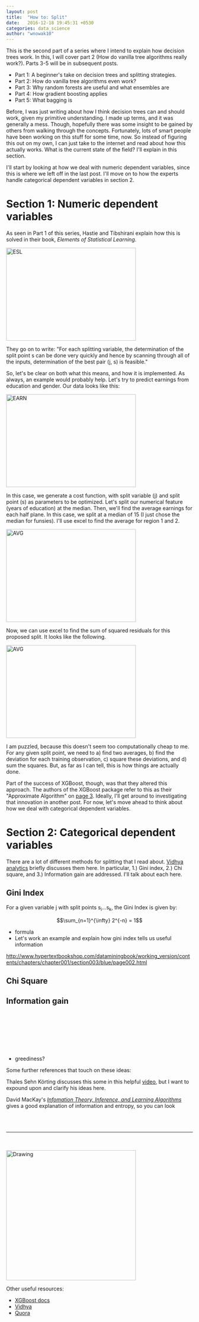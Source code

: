 ```yaml
---
layout: post
title:  "How to: Split"
date:   2016-12-18 19:45:31 +0530
categories: data_science
author: "wnowak10"
---
```


This is the second part of a series where I intend to explain how decision trees work. In this, I will cover part 2 (How do vanilla tree algorithms really work?). Parts 3-5 will be in subsequent posts.

* Part 1: A beginner's take on decision trees and splitting strategies. 
* Part 2: How do vanilla tree algorithms even work?
* Part 3: Why random forests are useful and what ensembles are
* Part 4: How gradient boosting applies
* Part 5: What bagging is


Before, I was just writing about how I think decision trees can and should work, given my primitive understanding. I made up terms, and it was generally a mess. Though, hopefully there was some insight to be gained by others from walking through the concepts. Fortunately, lots of smart people have been working on this stuff for some time, now. So instead of figuring this out on my own, I can just take to the internet and read about how this actually works. What is the current state of the field? I'll explain in this section. 

I'll start by looking at how we deal with numeric dependent variables, since this is where we left off in the last post. I'll move on to how the experts handle categorical dependent variables in section 2. 

# Section 1: Numeric dependent variables

As seen in Part 1 of this series, Hastie and Tibshirani explain how this is solved in their book, *Elements of Statistical Learning*. 

<a>
	<img src="/images/decision_trees/esl.png" alt="ESL" style="width: 350; height: 250"/>
</a>

They go on to write: "For each splitting variable, the determination of the split point s can be done very quickly and hence by scanning through all of the inputs, determination of the best pair (j, s) is feasible."

So, let's be clear on both what this means, and how it is implemented. As always, an example would probably help. Let's try to predict earnings from education and gender. Our data looks like this: 

<a>
	<img src="/images/decision_trees/earn.png" alt="EARN" style="width: 350; height: 250"/>
</a>

In this case, we generate a cost function, with split variable (j) and split point (s) as parameters to be optimized. Let's split our numerical feature (years of education) at the median. Then, we'll find the average earnings for each half plane. In this case, we split at a median of 15 (I just chose the median for funsies). I'll use excel to find the average for region 1 and 2. 

<a>
	<img src="/images/decision_trees/avg.png" alt="AVG" style="width: 350; height: 250"/>
</a>

Now, we can use excel to find the sum of squared residuals for this proposed split. It looks like the following. 

<a>
	<img src="/images/decision_trees/ssr.png" alt="AVG" style="width: 350; height: 250"/>
</a>

 I am puzzled, because this doesn't seem too computationally cheap to me. For any given split point, we need to a) find two averages, b) find the deviation for each training observation, c) square these deviations, and d) sum the squares. But, as far as I can tell, this is how things are actually done.

 Part of the success of XGBoost, though, was that they altered this approach. The authors of the XGBoost package refer to this as their "Approximate Algorithm" on [page 3](https://arxiv.org/pdf/1603.02754.pdf). Ideally, I'll get around to investigating that innovation in another post. For now, let's move ahead to think about how we deal with categorical dependent variables. 

# Section 2: Categorical dependent variables

There are a lot of different methods for splitting that I read about. [Vidhya analytics](https://www.analyticsvidhya.com/blog/2016/04/complete-tutorial-tree-based-modeling-scratch-in-python/) briefly discusses them here. In particular, 1.) Gini index, 2.) Chi square, and 3.) Information gain are addressed. I'll talk about each here.

## Gini Index

For a given variable j with split points s<sub>i</sub>...s<sub>k</sub>, the Gini Index is given by:

$$\sum_{n=1}^{\infty} 2^{-n} = 1$$

- formula
- Let's work an example and explain how gini index tells us useful information

http://www.hypertextbookshop.com/dataminingbook/working_version/contents/chapters/chapter001/section003/blue/page002.html

## Chi Square

## Information gain






















<br>

<br>
<br>
<br>
<br>
<br>


- greediness?





Some further references that touch on these ideas:

Thales Sehn Körting discusses this some in this helpful [video](https://www.youtube.com/watch?v=Qdi0GBWrDO8), but I want to expound upon and clarify his ideas here. 

David MacKay's [*Infomation Theory, Inference, and Learning Algorithms*](http://www.inference.phy.cam.ac.uk/itprnn/book.pdf) gives a good explanation of information and entropy, so you can look 



<br>
<br>

---
<br>
<br>


<a>
	<img src="/images/peewee.gif" alt="Drawing" style="width: 350; height: 350"/>
</a>

Other useful resources:

- [XGBoost docs](http://xgboost.readthedocs.io/en/latest/model.html)
- [Vidhya](https://www.analyticsvidhya.com/blog/2016/04/complete-tutorial-tree-based-modeling-scratch-in-python/)
- [Quora](https://www.quora.com/topic/Random-Forests-Algorithm)
